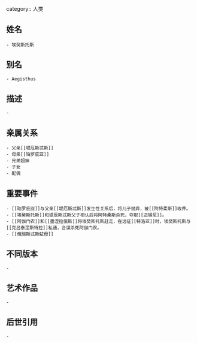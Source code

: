 category:: 人类
## 姓名
	- 埃癸斯托斯
## 别名
	- Aegisthus
## 描述
	-
## 亲属关系
	- 父亲[[堤厄斯忒斯]]
	- 母亲[[珀罗庇亚]]
	- 兄弟姐妹
	- 子女
	- 配偶
## 重要事件
	- [[珀罗庇亚]]与父亲[[堤厄斯忒斯]]发生性关系后，将儿子抛弃，被[[阿特柔斯]]收养。
	- [[埃癸斯托斯]]和堤厄斯忒斯父子相认后将阿特柔斯杀死，夺取[[迈锡尼]]。
	- [[阿伽门农]]和[[墨涅拉俄斯]]将埃癸斯托斯赶走，在远征[[特洛亚]]时，埃癸斯托斯与[[克吕泰涅斯特拉]]私通，合谋杀死阿伽门农。
	- [[俄瑞斯忒斯弑母]]
## 不同版本
	-
## 艺术作品
	-
## 后世引用
	-
